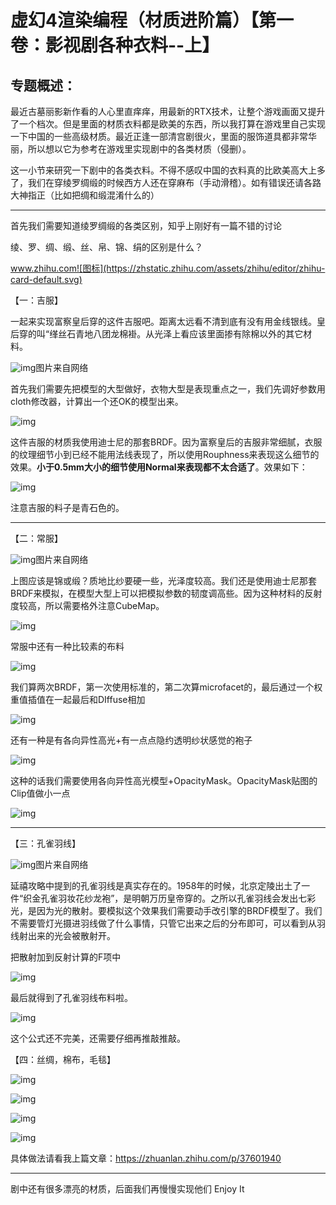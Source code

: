 ﻿# 虚幻4渲染编程（材质进阶篇）【第一卷：影视剧各种衣料--上】



## **专题概述：**

最近古墓丽影新作看的人心里直痒痒，用最新的RTX技术，让整个游戏画面又提升了一个档次。但是里面的材质衣料都是欧美的东西，所以我打算在游戏里自己实现一下中国的一些高级材质。最近正逢一部清宫剧很火，里面的服饰道具都非常华丽，所以想以它为参考在游戏里实现剧中的各类材质（侵删）。



这一小节来研究一下剧中的各类衣料。不得不感叹中国的衣料真的比欧美高大上多了，我们在穿绫罗绸缎的时候西方人还在穿麻布（手动滑稽）。如有错误还请各路大神指正（比如把绸和缎混淆什么的）

------

首先我们需要知道绫罗绸缎的各类区别，知乎上刚好有一篇不错的讨论

绫、罗、绸、缎、丝、帛、锦、绢的区别是什么？

www.zhihu.com![图标](https://zhstatic.zhihu.com/assets/zhihu/editor/zhihu-card-default.svg)

【一：吉服】

一起来实现富察皇后穿的这件吉服吧。距离太远看不清到底有没有用金线银线。皇后穿的叫“缂丝石青地八团龙棉褂。从光泽上看应该里面掺有除棉以外的其它材料。



![img](Filmandtelevisiondramas.assets/v2-acc0329b1bceb8be2a1965f21f32d12a_hd.jpg)图片来自网络

首先我们需要先把模型的大型做好，衣物大型是表现重点之一，我们先调好参数用cloth修改器，计算出一个还OK的模型出来。



![img](Filmandtelevisiondramas.assets/v2-4e67d815e68b1a0ca1450d97cce29fb5_hd.jpg)

这件吉服的材质我使用迪士尼的那套BRDF。因为富察皇后的吉服非常细腻，衣服的纹理细节小到已经不能用法线表现了，所以使用Rouphness来表现这么细节的效果。**小于0.5mm大小的细节使用Normal来表现都不太合适了**。效果如下：



![img](Filmandtelevisiondramas.assets/v2-3ea1250fbe13aa907d2b16f658912900_hd.jpg)

注意吉服的料子是青石色的。

------

【二：常服】



![img](Filmandtelevisiondramas.assets/v2-1f0c090a7662479d245b6e1fbcad9b4a_hd.jpg)图片来自网络

上图应该是锦或缎？质地比纱要硬一些，光泽度较高。我们还是使用迪士尼那套BRDF来模拟，在模型大型上可以把模拟参数的韧度调高些。因为这种材料的反射度较高，所以需要格外注意CubeMap。



![img](Filmandtelevisiondramas.assets/v2-c1bcb2c513c25a96b3070cbfeef47a1b_hd.jpg)

常服中还有一种比较素的布料



![img](Filmandtelevisiondramas.assets/v2-274706eca1ac875f7399c83f484cf9a8_hd.jpg)

我们算两次BRDF，第一次使用标准的，第二次算microfacet的，最后通过一个权重值插值在一起最后和DIffuse相加



![img](Filmandtelevisiondramas.assets/v2-a06f4928acf6c49021fc67fb1433b995_hd.jpg)

还有一种是有各向异性高光+有一点点隐约透明纱状感觉的袍子



![img](Filmandtelevisiondramas.assets/v2-a36ffaab1206a59cbeef80d4f3f9bf12_hd.jpg)

这种的话我们需要使用各向异性高光模型+OpacityMask。OpacityMask贴图的Clip值做小一点



![img](Filmandtelevisiondramas.assets/v2-6d8634aa0bcd613953d85a66c83b1bce_hd.jpg)

------

【三：孔雀羽线】



![img](Filmandtelevisiondramas.assets/v2-322cce1104ae4f8325f3e2e953eef7a1_hd.jpg)图片来自网络

延禧攻略中提到的孔雀羽线是真实存在的。1958年的时候，北京定陵出土了一件“织金孔雀羽妆花纱龙袍”，是明朝万历皇帝穿的。之所以孔雀羽线会发出七彩光，是因为光的散射。要模拟这个效果我们需要动手改引擎的BRDF模型了。我们不需要管灯光摄进羽线做了什么事情，只管它出来之后的分布即可，可以看到从羽线射出来的光会被散射开。

把散射加到反射计算的F项中



![img](Filmandtelevisiondramas.assets/v2-899cdcb7cb41a7f38d2f2a8f1630f5f7_hd.jpg)

最后就得到了孔雀羽线布料啦。



![img](Filmandtelevisiondramas.assets/v2-1431c1363c767afbc757c0b7d0cfc20d_hd.jpg)

这个公式还不完美，还需要仔细再推敲推敲。

【四：丝绸，棉布，毛毯】



![img](Filmandtelevisiondramas.assets/v2-8a117f0c09b85f14c0320684ef908b12_hd.jpg)



![img](Filmandtelevisiondramas.assets/v2-834e1f8a71b625bae1b45a2263c10630_hd.jpg)



![img](Filmandtelevisiondramas.assets/v2-34601bcd4e6beb920fcca4989797aed3_hd.jpg)



![img](Filmandtelevisiondramas.assets/v2-70a6fb958e66c30581faa9fcd9ef1b4b_hd.jpg)

具体做法请看我上篇文章：<https://zhuanlan.zhihu.com/p/37601940>

------

剧中还有很多漂亮的材质，后面我们再慢慢实现他们  Enjoy It
